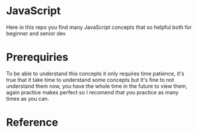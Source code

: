 # JavaScript

Here in this repo you find many JavaScript concepts that so helpful both for beginner and senior dev

# Prerequiries

To be able to understand this concepts it only requires time patience, it's true that it take time to understand
some concepts but it's fine to not understand them now, you have the whole time in the future to view them,
again practice makes perfect so I recomend that you practice as many times as you can.

# Reference
